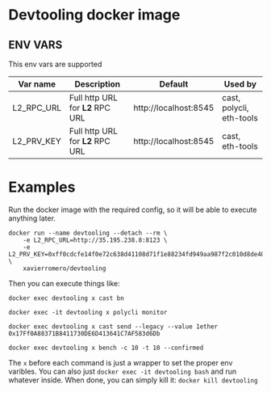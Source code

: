 # Devtooling docker image
## ENV VARS
This env vars are supported

| Var name | Description | Default | Used by |
|------|------|--|--|
| L2_RPC_URL | Full http URL for **L2** RPC URL | http://localhost:8545 | cast, polycli, eth-tools |
| L2_PRV_KEY | Full http URL for **L2** RPC URL | http://localhost:8545 | cast, eth-tools |


# Examples
Run the docker image with the required config, so it will be able to execute anything later.

    docker run --name devtooling --detach --rm \
        -e L2_RPC_URL=http://35.195.238.8:8123 \
        -e L2_PRV_KEY=0xff0cdcfe14f0e72c638d41108d71f1e88234fd949aa987f2c010d8de4050c1a9 \
        xavierromero/devtooling


Then you can execute things like:

```docker exec devtooling x cast bn```

```docker exec -it devtooling x polycli monitor```

```docker exec devtooling x cast send --legacy --value 1ether 0x17Ff0A88371B8411730DE6D413641C7AF583d6Db```

```docker exec devtooling x bench -c 10 -t 10 --confirmed```

The ```x``` before each command is just a wrapper to set the proper env varibles.
You can also just ```docker exec -it devtooling bash``` and run whatever inside. When done, you can simply kill it: ```docker kill devtooling```
